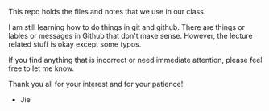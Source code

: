 This repo holds the files and notes that we use in our class. 

I am still learning how to do things in git and github. There are things or lables or messages in Github that don't make sense. 
However, the lecture related stuff is okay except some typos. 

If you find anything that is incorrect or need immediate attention, please feel free to let me know. 

Thank you all for your interest and for your patience! 

- Jie 
